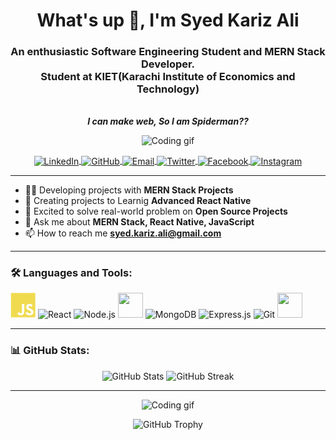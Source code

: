 <h1 align="center">What's up 👋, I'm <strong>Syed Kariz Ali</strong></h1>
<h3 align="center">An enthusiastic <strong>Software Engineering</strong> Student and <strong>MERN Stack
    Developer</strong>.  <br> Student at KIET(Karachi Institute of Economics and Technology)</h3>
<center>
  <br>
  <b><i>I can make web, So I am Spiderman??</i></b>

</center>
<p align="center">
  <img src="https://media.giphy.com/media/QTfX9Ejfra3ZmNxh6B/giphy.gif" width="100" alt="Coding gif">
</p>

<p align="center">
  <a href="https://linkedin.com/in/syed-kariz-ali" target="blank">
    <img align="center"
      src="https://img.shields.io/badge/LinkedIn-0A66C2?style=for-the-badge&logo=linkedin&logoColor=white"
      alt="LinkedIn" />
  </a>
  <a href="https://github.com/Karizali" target="blank">
    <img align="center" src="https://img.shields.io/badge/GitHub-171515?style=for-the-badge&logo=github&logoColor=white"
      alt="GitHub" />
  </a>
  <a href="mailto:syed.kariz.ali@gmail.com" target="blank">
    <img align="center" src="https://img.shields.io/badge/Email-D14836?style=for-the-badge&logo=gmail&logoColor=white"
      alt="Email" />
  </a>
  <a href="https://twitter.com/karizali" target="blank">
    <img align="center"
      src="https://img.shields.io/badge/Twitter-1DA1F2?style=for-the-badge&logo=twitter&logoColor=white"
      alt="Twitter" />
  </a>
  <a href="https://facebook.com/kariz.ali.1" target="blank">
    <img align="center"
      src="https://img.shields.io/badge/Facebook-1877F2?style=for-the-badge&logo=facebook&logoColor=white"
      alt="Facebook" />
  </a>
  <a href="https://instagram.com/kariz.ali.5" target="blank">
    <img align="center"
      src="https://img.shields.io/badge/Instagram-E4405F?style=for-the-badge&logo=instagram&logoColor=white"
      alt="Instagram" />
  </a>
</p>

---

- 👷‍♂️ Developing projects with **MERN Stack Projects**
- 🧪 Creating projects to Learnig **Advanced React Native**
- 🧑 Excited to solve real-world problem on **Open Source Projects**
- 💬 Ask me about **MERN Stack, React Native, JavaScript**
- 📫 How to reach me **syed.kariz.ali@gmail.com**

---

### 🛠️ Languages and Tools:
<p align="left">
  <img src="https://raw.githubusercontent.com/devicons/devicon/master/icons/javascript/javascript-plain.svg"
    alt="JavaScript" width="40" height="40" />
  <img src="https://www.vectorlogo.zone/logos/reactjs/reactjs-icon.svg" alt="React" width="40" height="40" />
  <img src="https://www.vectorlogo.zone/logos/nodejs/nodejs-icon.svg" alt="Node.js" width="40" height="40" />
  <img
    src="https://upload.wikimedia.org/wikipedia/commons/thumb/1/10/Cib-next-js_%28CoreUI_Icons_v1.0.0%29.svg/120px-Cib-next-js_%28CoreUI_Icons_v1.0.0%29.svg.png"
    width="40" height="40">
  <img src="https://www.vectorlogo.zone/logos/mongodb/mongodb-icon.svg" alt="MongoDB" width="40" height="40" />
  <img src="https://www.vectorlogo.zone/logos/expressjs/expressjs-icon.svg" alt="Express.js" width="40" height="40" />
  <img src="https://www.vectorlogo.zone/logos/git-scm/git-scm-icon.svg" alt="Git" width="40" height="40" />
  <img src="https://www.vectorlogo.zone/logos/firebase/firebase-icon.svg" width="40" height="40">
</p>

---

### 📊 GitHub Stats:
<p align="center">
  <img src="https://github-readme-stats.vercel.app/api?username=Karizali&show_icons=true&theme=dark" alt="GitHub Stats"
    width="400" />
  <img src="https://github-readme-streak-stats.herokuapp.com/?user=Karizali&theme=dark" alt="GitHub Streak"
    width="400" />
</p>

---

<p align="center">
  <img src="https://media.giphy.com/media/M9gbBd9nbDrOTu1Mqx/giphy.gif" width="200" alt="Coding gif">
</p>


<p align="center">
  <img src="https://github-profile-trophy.vercel.app/?username=Karizali&theme=darkhub" alt="GitHub Trophy" />
</p>
